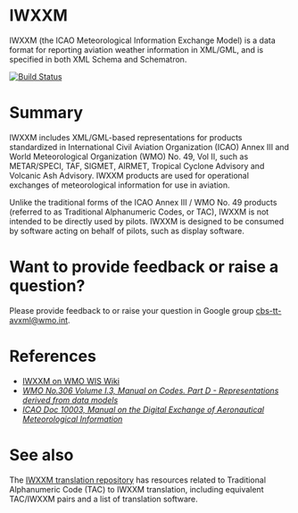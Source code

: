 # IWXXM
IWXXM (the ICAO Meteorological Information Exchange Model) is a data format for reporting aviation weather information
in XML/GML, and is specified in both XML Schema and Schematron.

[![Build Status](https://travis-ci.org/wmo-im/iwxxm.svg?branch=master)](https://travis-ci.org/wmo-im/iwxxm)

# Summary
IWXXM includes XML/GML-based representations for products
standardized in International Civil Aviation Organization (ICAO) Annex III and World Meteorological Organization (WMO)
No. 49, Vol II, such as METAR/SPECI, TAF, SIGMET, AIRMET, Tropical Cyclone Advisory and Volcanic Ash Advisory. IWXXM
products are used for operational exchanges of meteorological information for use in aviation.

Unlike the traditional forms of the ICAO Annex III / WMO No. 49 products (referred to as Traditional Alphanumeric Codes,
or TAC), IWXXM is not intended to be directly used by pilots. IWXXM is designed to be consumed by software acting on
behalf of pilots, such as display software.

# Want to provide feedback or raise a question?
Please provide feedback to or raise your question in Google group [cbs-tt-avxml@wmo.int](https://groups.google.com/a/wmo.int/forum/?hl=en&fromgroups#!forum/cbs-tt-avxml).

# References
* [IWXXM on WMO WIS Wiki](https://wiswiki.wmo.int/tiki-index.php?page=IWXXM&structure=WIS+up)
* [_WMO No.306 Volume I.3, Manual on Codes. Part D - Representations derived from data models_](https://wiswiki.wmo.int/tiki-index.php?page=ManualCodes3)
* [_ICAO Doc 10003, Manual on the Digital Exchange of Aeronautical Meteorological Information_](https://store.icao.int/publications.html/manual-on-the-digital-exchange-of-aeronautical-meteorological-information-doc-10003-english-printed.html)

# See also
The [IWXXM translation repository](https://github.com/wmo-im/iwxxm-translation) has resources related to Traditional Alphanumeric Code (TAC) to IWXXM translation, including equivalent TAC/IWXXM pairs and a list of translation software.
